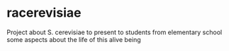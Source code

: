 # racerevisiae
Project about S. cerevisiae to present to students from elementary school some aspects about the life of this alive being
